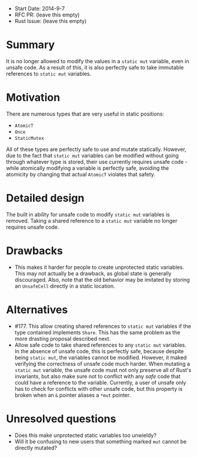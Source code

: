 - Start Date: 2014-9-7
- RFC PR: (leave this empty)
- Rust Issue: (leave this empty)

# Summary

It is no longer allowed to modify the values in a `static mut` variable, even in unsafe code. As
a result of this, it is also perfectly safe to take immutable references to `static mut` variables.

# Motivation

There are numerous types that are very useful in static positions:

* `AtomicT`
* `Once`
* `StaticMutex`

All of these types are perfectly safe to use and mutate statically. However, due to the fact that
`static mut` variables can be modified without going through whatever type is stored, their use
currently requires unsafe code - while atomically modifying a variable is perfectly safe, avoiding
the atomicity by changing that actual `AtomicT` violates that safety.

# Detailed design

The built in ability for unsafe code to modify `static mut` variables is removed. Taking a shared
reference to a `static mut` variable no longer requires unsafe code.

# Drawbacks

* This makes it harder for people to create unprotected static variables. This may not actually be a
  drawback, as global state is generally discouraged. Also, note that the old behavior may be imitated
  by storing an `UnsafeCell` directly in a static location.

# Alternatives

* #177. This allow creating shared references to `static mut` variables if the type contained implements
  `Share`. This has the same problem as the more drasting proposal described next.
* Allow safe code to take shared references to any `static mut` variables. In the absence of unsafe code,
  this is perfectly safe, because despite being `static mut`, the variables cannot be modified. However,
  it maked verifying the correctness of unsafe code much harder. When mutating a `static mut` variable,
  the unsafe code must not only preserve all of Rust's invariants, but also make sure not to conflict with
  any *safe* code that could have a reference to the variable. Currently, a user of unsafe only has to check
  for conflicts with other unsafe code, but this property is broken when an `&` pointer aliases a `*mut`
  pointer.

# Unresolved questions

* Does this make unprotected static variables too unwieldy?
* Will it be confusing to new users that something marked `mut` cannot be directly mutated?

